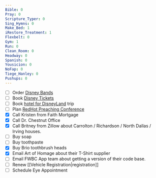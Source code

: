 ```yaml
---
Bible: 0
Pray: 0
Scripture_Typer: 0
Sing_Hymns: 0
Make_Bed: 1
iRestore_Treatment: 1
Flexbelt: 0
Gym: 1
Run: 0
Clean_Room: 0
Headway: 0
Spanish: 0
Yousicion: 0
NoFap: 0
Tiege_Hanley: 0
Pushups: 0
---
```


- [ ] Order [Disney Bands](https://disneyland.disney.go.com/guest-services/magicband-plus/)
- [ ] Book [Disney Tickets](https://disneyland.disney.go.com/admission/tickets/)
- [ ] Book [hotel for DisneyLand](https://disneyland.disney.go.com/hotels/) trip
- [ ] Plan [RedHot Preaching Conference](https://veritybaptist.com/red-hot-preaching-conference/)
- [x] Call Kristen from Faith Mortgage
- [x] Call Dr. Chestnut Office
- [x] Call Britney from  Zillow about Carrolton / Richardson / North Dallas / Irving houses.
- [ ] Buy soap
- [ ] Buy toothpaste
- [x] Buy Brio toothbrush heads
- [x] Email Art of Homage about their T-Shirt supplier
- [ ] Email FWBC App team about getting a version of their code base.
- [ ] Renew [[Vehicle Registration|registration]]
- [ ] Schedule Eye Appointment